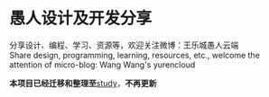 # 愚人设计及开发分享
分享设计、编程、学习、资源等，欢迎关注微博：王乐城愚人云端  
Share design, programming, learning, resources, etc., welcome the attention of micro-blog: Wang Wang's yurencloud

**本项目已经迁移和整理至**[study](https://github.com/mack-wang/study)，**不再更新**

